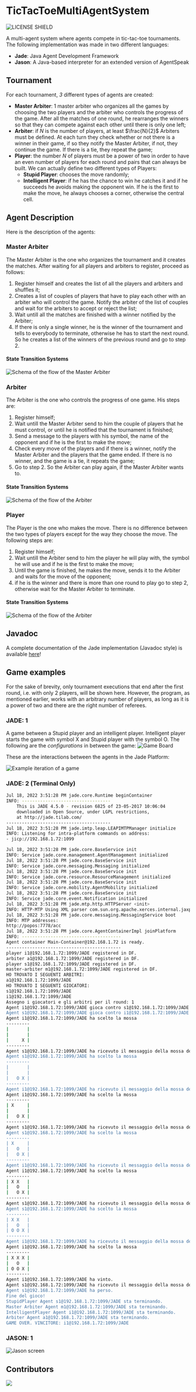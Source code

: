 # TicTacToeMultiAgentSystem

![LICENSE SHIELD](https://img.shields.io/badge/license-MIT-orange)

A multi-agent system where agents compete in tic-tac-toe tournaments.
The following implementation was made in two different languages:

- **Jade**: Java Agent Development Framework
- **Jason**: A Java-based interpreter for an extended version of AgentSpeak

## Tournament

For each tournament, _3_ different types of agents are created:

- **Master Arbiter**: 1 master arbiter who organizes all the games by choosing the two players and the arbiter who controls the progress of the game. After all the matches of one round, he rearranges the winners so that they can compete against each other until there is only one left;
- **Arbiter**: if $N$ is the number of players, at least $\frac{N}{2}$ Arbiters must be defined. At each turn they check whether or not there is a winner in their game, if so they notify the Master Arbiter, if not, they continue the game. If there is a tie, they repeat the game;
- **Player**: the number $N$ of players must be a power of two in order to have an even number of players for each round and pairs that can always be built. We can actually define two different types of Players:
  - **Stupid Player**: chooses the move randomly;
  - **Intelligent Player**: if he has the chance to win he catches it and if he succeeds he avoids making the opponent win. If he is the first to make the move, he always chooses a corner, otherwise the central cell.

## Agent Description

Here is the description of the agents:

### Master Arbiter

The Master Arbiter is the one who organizes the tournament and it creates the matches. After waiting for all players and arbiters to register, proceed as follows:

1. Register himself and creates the list of all the players and arbiters and shuffles it;
2. Creates a list of couples of players that have to play each other with an arbiter who will control the game. Notify the arbiter of the list of couples and wait for the arbiters to accept or reject the list;
3. Wait untill all the matches are finished with a winner notified by the Arbiter;
4. If there is only a single winner, he is the winner of the tournament and tells to everybody to terminate, otherwise he has to start the next round. So he creates a list of the winners of the previous round and go to step 2.

#### State Transition Systems

![Schema of the flow of the Master Arbiter](documentation/MasterArbiterSchema.png)

### Arbiter

The Arbiter is the one who controls the progress of one game. His steps are:

1. Register himself;
2. Wait untill the Master Arbiter send to him the couple of players that he must control, or until he is notified that the tournament is finished;
3. Send a message to the players with his symbol, the name of the opponent and if he is the first to make the move;
4. Check every move of the players and if there is a winner, notify the Master Arbiter and the players that the game ended. If there is no winner, and the game is a tie, it repeats the game;
5. Go to step 2. So the Arbiter can play again, if the Master Arbiter wants to.

#### State Transition Systems

![Schema of the flow of the Arbiter](documentation/ArbiterSchema.png)

### Player

The Player is the one who makes the move. There is no difference between the two types of players except for the way they choose the move. The following steps are:

1. Register himself;
2. Wait untill the Arbiter send to him the player he will play with, the symbol he will use and if he is the first to make the move;
3. Until the game is finished, he makes the move, sends it to the Arbiter and waits for the move of the opponent;
4. if he is the winner and there is more than one round to play go to step 2, otherwise wait for the Master Arbiter to terminate.

#### State Transition Systems

![Schema of the flow of the Arbiter](documentation/PlayerSchema.png)

## Javadoc

A complete documentation of the Jade implementation (Javadoc style) is available [here](https://evilscript.eu/tictactoe)!

## Game examples

For the sake of brevity, only tournament executions that end after the first round, i.e. with only 2 players, will be shown here. However, the program, as mentioned earlier, works with an arbitrary number of players, as long as it is a power of two and there are the right number of referees.

### JADE: 1

A game between a Stupid player and an intelligent player.
Intelligent player starts the game with symbol X and Stupid player with the symbol O.
The following are the _configurations_ in between the game:
![Game Board](documentation/gameBoard.png)

These are the interactions between the agents in the Jade Platform:

![Example iteration of a game](documentation/game.png)

### JADE: 2 (Terminal Only)

```bash
Jul 18, 2022 3:51:28 PM jade.core.Runtime beginContainer
INFO: ----------------------------------
    This is JADE 4.5.0 - revision 6825 of 23-05-2017 10:06:04
    downloaded in Open Source, under LGPL restrictions,
    at http://jade.tilab.com/
----------------------------------------
Jul 18, 2022 3:51:28 PM jade.imtp.leap.LEAPIMTPManager initialize
INFO: Listening for intra-platform commands on address:
- jicp://192.168.1.72:1099

Jul 18, 2022 3:51:28 PM jade.core.BaseService init
INFO: Service jade.core.management.AgentManagement initialized
Jul 18, 2022 3:51:28 PM jade.core.BaseService init
INFO: Service jade.core.messaging.Messaging initialized
Jul 18, 2022 3:51:28 PM jade.core.BaseService init
INFO: Service jade.core.resource.ResourceManagement initialized
Jul 18, 2022 3:51:28 PM jade.core.BaseService init
INFO: Service jade.core.mobility.AgentMobility initialized
Jul 18, 2022 3:51:28 PM jade.core.BaseService init
INFO: Service jade.core.event.Notification initialized
Jul 18, 2022 3:51:28 PM jade.mtp.http.HTTPServer <init>
INFO: HTTP-MTP Using XML parser com.sun.org.apache.xerces.internal.jaxp.SAXParserImpl$JAXPSAXParser
Jul 18, 2022 3:51:28 PM jade.core.messaging.MessagingService boot
INFO: MTP addresses:
http://popos:7778/acc
Jul 18, 2022 3:51:28 PM jade.core.AgentContainerImpl joinPlatform
INFO: --------------------------------------
Agent container Main-Container@192.168.1.72 is ready.
--------------------------------------------
player i1@192.168.1.72:1099/JADE registered in DF.
arbiter a1@192.168.1.72:1099/JADE registered in DF.
player s1@192.168.1.72:1099/JADE registered in DF.
master-arbiter m1@192.168.1.72:1099/JADE registered in DF.
HO TROVATO I SEGUENTI ARBITRI:
a1@192.168.1.72:1099/JADE
HO TROVATO I SEGUENTI GIOCATORI:
s1@192.168.1.72:1099/JADE
i1@192.168.1.72:1099/JADE
Assegno i giocatori e gli arbitri per il round: 1
Agent i1@192.168.1.72:1099/JADE gioca contro s1@192.168.1.72:1099/JADE con l'arbitro a1@192.168.1.72:1099/JADE.
Agent s1@192.168.1.72:1099/JADE gioca contro i1@192.168.1.72:1099/JADE con l'arbitro a1@192.168.1.72:1099/JADE.
Agent i1@192.168.1.72:1099/JADE ha scelto la mossa
---------
|       |
|       |
|     X |
---------
Agent s1@192.168.1.72:1099/JADE ha ricevuto il messaggio della mossa dell'avversario.
Agent s1@192.168.1.72:1099/JADE ha scelto la mossa
---------
|       |
|       |
|   O X |
---------
Agent i1@192.168.1.72:1099/JADE ha ricevuto il messaggio della mossa dell'avversario.
Agent i1@192.168.1.72:1099/JADE ha scelto la mossa
---------
| X     |
|       |
|   O X |
---------
Agent s1@192.168.1.72:1099/JADE ha ricevuto il messaggio della mossa dell'avversario.
Agent s1@192.168.1.72:1099/JADE ha scelto la mossa
---------
| X     |
|   O   |
|   O X |
---------
Agent i1@192.168.1.72:1099/JADE ha ricevuto il messaggio della mossa dell'avversario.
Agent i1@192.168.1.72:1099/JADE ha scelto la mossa
---------
| X X   |
|   O   |
|   O X |
---------
Agent s1@192.168.1.72:1099/JADE ha ricevuto il messaggio della mossa dell'avversario.
Agent s1@192.168.1.72:1099/JADE ha scelto la mossa
---------
| X X   |
|   O   |
| O O X |
---------
Agent i1@192.168.1.72:1099/JADE ha ricevuto il messaggio della mossa dell'avversario.
Agent i1@192.168.1.72:1099/JADE ha scelto la mossa
---------
| X X X |
|   O   |
| O O X |
---------
Agent i1@192.168.1.72:1099/JADE ha vinto.
Agent s1@192.168.1.72:1099/JADE ha ricevuto il messaggio della mossa dell'avversario.
Agent s1@192.168.1.72:1099/JADE ha perso.
Fine del gioco!
StupidPlayer Agent s1@192.168.1.72:1099/JADE sta terminando.
Master Arbiter Agent m1@192.168.1.72:1099/JADE sta terminando.
IntelligentPlayer Agent i1@192.168.1.72:1099/JADE sta terminando.
Arbiter Agent a1@192.168.1.72:1099/JADE sta terminando.
GAME OVER. VINCITORE: i1@192.168.1.72:1099/JADE
```

### JASON: 1

![Jason screen](documentation/jason.png)

## Contributors

<a href="https://github.com/LorenzoSciandra/TicTacToeMultiAgentSystem/graphs/contributors">
  <img src="https://contrib.rocks/image?repo=LorenzoSciandra/TicTacToeMultiAgentSystem" />
</a>
